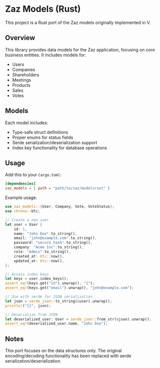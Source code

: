 # Zaz Models (Rust)

This project is a Rust port of the Zaz models originally implemented in V.

## Overview

This library provides data models for the Zaz application, focusing on core business entities. It includes models for:

- Users
- Companies
- Shareholders
- Meetings
- Products
- Sales
- Votes

## Models

Each model includes:
- Type-safe struct definitions
- Proper enums for status fields
- Serde serialization/deserialization support
- Index key functionality for database operations

## Usage

Add this to your `Cargo.toml`:

```toml
[dependencies]
zaz_models = { path = "path/to/zaz/modelsrust" }
```

Example usage:

```rust
use zaz_models::{User, Company, Vote, VoteStatus};
use chrono::Utc;

// Create a new user
let user = User {
    id: 1,
    name: "John Doe".to_string(),
    email: "john@example.com".to_string(),
    password: "secure_hash".to_string(),
    company: "Acme Inc".to_string(),
    role: "Admin".to_string(),
    created_at: Utc::now(),
    updated_at: Utc::now(),
};

// Access index keys
let keys = user.index_keys();
assert_eq!(keys.get("id").unwrap(), "1");
assert_eq!(keys.get("email").unwrap(), "john@example.com");

// Use with serde for JSON serialization
let json = serde_json::to_string(&user).unwrap();
println!("{}", json);

// Deserialize from JSON
let deserialized_user: User = serde_json::from_str(&json).unwrap();
assert_eq!(deserialized_user.name, "John Doe");
```

## Notes

This port focuses on the data structures only. The original encoding/decoding functionality has been replaced with serde serialization/deserialization.
